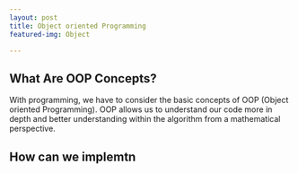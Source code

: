 ```yaml
---
layout: post
title: Object oriented Programming
featured-img: Object

---
```

## What Are OOP Concepts?

With programming, we have to consider the basic concepts of OOP (Object oriented Programming).  OOP allows us to understand our code more in depth and better understanding within the algorithm from a mathematical perspective. 


## How can we implemtn
